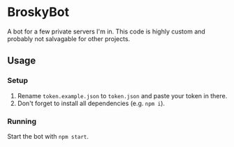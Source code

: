 # BroskyBot
A bot for a few private servers I'm in. This code is highly custom and probably not salvagable for other projects. 

## Usage
### Setup
1. Rename `token.example.json` to `token.json` and paste your token in there.
1. Don't forget to install all dependencies (e.g. `npm i`).

### Running
Start the bot with `npm start`.
